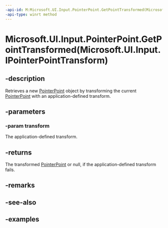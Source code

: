 ```yaml
---
-api-id: M:Microsoft.UI.Input.PointerPoint.GetPointTransformed(Microsoft.UI.Input.IPointerPointTransform)
-api-type: winrt method
---
```


# Microsoft.UI.Input.PointerPoint.GetPointTransformed(Microsoft.UI.Input.IPointerPointTransform)

<!--
public Microsoft.UI.Input.PointerPoint GetPointTransformed (Microsoft.UI.Input.IPointerPointTransform transform);
-->

## -description

Retrieves a new [PointerPoint](pointerpoint.md) object by transforming the current [PointerPoint](pointerpoint.md) with an application-defined transform.

## -parameters

### -param transform

The application-defined transform.

## -returns

The transformed [PointerPoint](pointerpoint.md) or null, if the application-defined transform fails.

## -remarks

## -see-also

## -examples
